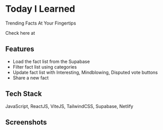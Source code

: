 # Today I Learned

Trending Facts At Your Fingertips

Check here at 

## Features

- Load the fact list from the Supabase
- Filter fact list using categories
- Update fact list with Interesting, Mindblowing, Disputed vote buttons
- Share a new fact


## Tech Stack

JavaScript, ReactJS, ViteJS, TailwindCSS, Supabase, Netlify

## Screenshots
